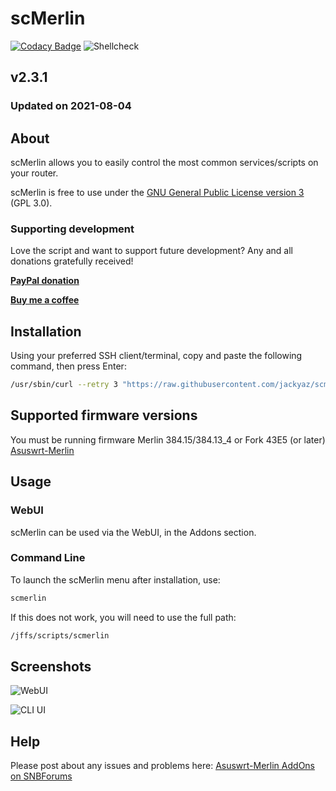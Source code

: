 # scMerlin
[![Codacy Badge](https://api.codacy.com/project/badge/Grade/bfd397624cdf4803a465d4ae1530e7fe)](https://www.codacy.com/app/jackyaz/scMerlin?utm_source=github.com&amp;utm_medium=referral&amp;utm_content=jackyaz/scMerlin&amp;utm_campaign=Badge_Grade)
![Shellcheck](https://github.com/jackyaz/scMerlin/actions/workflows/shellcheck.yml/badge.svg)

## v2.3.1
### Updated on 2021-08-04
## About
scMerlin allows you to easily control the most common services/scripts on your router.

scMerlin is free to use under the [GNU General Public License version 3](https://opensource.org/licenses/GPL-3.0) (GPL 3.0).

### Supporting development
Love the script and want to support future development? Any and all donations gratefully received!

[**PayPal donation**](https://paypal.me/jackyaz21)

[**Buy me a coffee**](https://www.buymeacoffee.com/jackyaz)

## Installation
Using your preferred SSH client/terminal, copy and paste the following command, then press Enter:

```sh
/usr/sbin/curl --retry 3 "https://raw.githubusercontent.com/jackyaz/scmerlin/master/scmerlin.sh" -o "/jffs/scripts/scmerlin" && chmod 0755 /jffs/scripts/scmerlin && /jffs/scripts/scmerlin install
```

## Supported firmware versions
You must be running firmware Merlin 384.15/384.13_4 or Fork 43E5 (or later) [Asuswrt-Merlin](https://asuswrt.lostrealm.ca/)

## Usage
### WebUI
scMerlin can be used via the WebUI, in the Addons section.

### Command Line
To launch the scMerlin menu after installation, use:
```sh
scmerlin
```

If this does not work, you will need to use the full path:
```sh
/jffs/scripts/scmerlin
```

## Screenshots

![WebUI](https://puu.sh/HLbzj/a8d2b5b15e.png)

![CLI UI](https://puu.sh/HKZbb/a85852adea.png)

## Help
Please post about any issues and problems here: [Asuswrt-Merlin AddOns on SNBForums](https://www.snbforums.com/forums/asuswrt-merlin-addons.60/?prefix_id=23)
